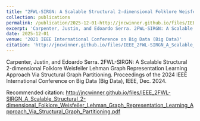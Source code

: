 ```yaml
---
title: "2FWL-SIRGN: A Scalable Structural 2-dimensional Folklore Weisfeiler Lehman Graph Representation Learning Approach Via Structural Graph Partitioning"
collection: publications
permalink: /publication/2025-12-01-http://jncwinner.github.io/files/IEEE_2FWL-SIRGN_A_Scalable_Structural_2-dimensional_Folklore_Weisfeiler_Lehman_Graph_Representation_Learning_Approach_Via_Structural_Graph_Partitioning.pdf
excerpt: 'Carpenter, Justin, and Edoardo Serra. 2FWL-SIRGN: A Scalable Structural 2-dimensional Folklore Weisfeiler Lehman Graph Representation Learning Approach Via Structural Graph Partitioning. Proceedings of the 2024 IEEE International Conference on Big Data (Big Data), IEEE, Dec. 2024.'
date: 2025-12-01
venue: '2021 IEEE International Conference on Big Data (Big Data)'
citation: 'http://jncwinner.github.io/files/IEEE_2FWL-SIRGN_A_Scalable_Structural_2-dimensional_Folklore_Weisfeiler_Lehman_Graph_Representation_Learning_Approach_Via_Structural_Graph_Partitioning.pdf'
---
```

Carpenter, Justin, and Edoardo Serra. 2FWL-SIRGN: A Scalable Structural 2-dimensional Folklore Weisfeiler Lehman Graph Representation Learning Approach Via Structural Graph Partitioning. Proceedings of the 2024 IEEE International Conference on Big Data (Big Data), IEEE, Dec. 2024.

Recommended citation: http://jncwinner.github.io/files/IEEE_2FWL-SIRGN_A_Scalable_Structural_2-dimensional_Folklore_Weisfeiler_Lehman_Graph_Representation_Learning_Approach_Via_Structural_Graph_Partitioning.pdf